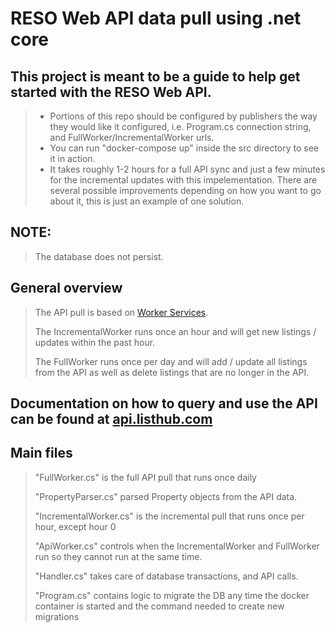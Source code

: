 ﻿# RESO Web API data pull using .net core

## This project is meant to be a guide to help get started with the RESO Web API.
>- Portions of this repo should be configured by publishers the way they would like it configured, i.e. Program.cs connection string, and FullWorker/IncrementalWorker urls.
>- You can run "docker-compose up" inside the src directory to see it in action.
>- It takes roughly 1-2 hours for a full API sync and just a few minutes for the incremental updates with this impelementation. There are several possible improvements depending on how you want to go about it, this is just an example of one solution.

## NOTE:
> The database does not persist.

## General overview
> The API pull is based on <a href="https://docs.microsoft.com/en-us/aspnet/core/fundamentals/host/hosted-services?view=aspnetcore-5.0&tabs=visual-studio">Worker Services</a>.
>
> The IncrementalWorker runs once an hour and will get new listings / updates within the past hour.
>
> The FullWorker runs once per day and will add / update all listings from the API as well as delete listings that are no longer in the API.


## Documentation on how to query and use the API can be found at <a href="https://api.listhub.com">api.listhub.com</a>

## Main files
> "FullWorker.cs" is the full API pull that runs once daily
>
> "PropertyParser.cs" parsed Property objects from the API data.
>
> "IncrementalWorker.cs" is the incremental pull that runs once per hour, except hour 0
>
> "ApiWorker.cs" controls when the IncrementalWorker and FullWorker run so they cannot run at the same time.
>
> "Handler.cs" takes care of database transactions, and API calls.
>
> "Program.cs" contains logic to migrate the DB any time the docker container is started and the command needed to create new migrations
